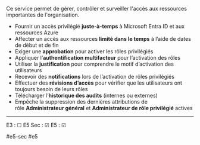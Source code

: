
Ce service permet de gérer, contrôler et surveiller l'accès aux ressources importantes de l'organisation. 

- Fournir un accès privilégié **juste-à-temps** à Microsoft Entra ID et aux ressources Azure
- Affecter un accès aux ressources **limité dans le temps** à l’aide de dates de début et de fin
- Exiger une **approbation** pour activer les rôles privilégiés
- Appliquer l’**authentification multifacteur** pour l’activation des rôles
- Utiliser la **justification** pour comprendre le motif d’activation des utilisateurs
- Recevoir des **notifications** lors de l’activation de rôles privilégiés
- Effectuer des **révisions d’accès** pour vérifier que les utilisateurs ont toujours besoin de leurs rôles
- Télécharger l’**historique des audits** (internes ou externes)
- Empêche la suppression des dernières attributions de rôle **Administrateur général** et **Administrateur de rôle privilégié** actives

---

E3 : &#x2610;
E5 Sec : &#x2611;
E5 : &#x2611;

#e5-sec 
#e5 